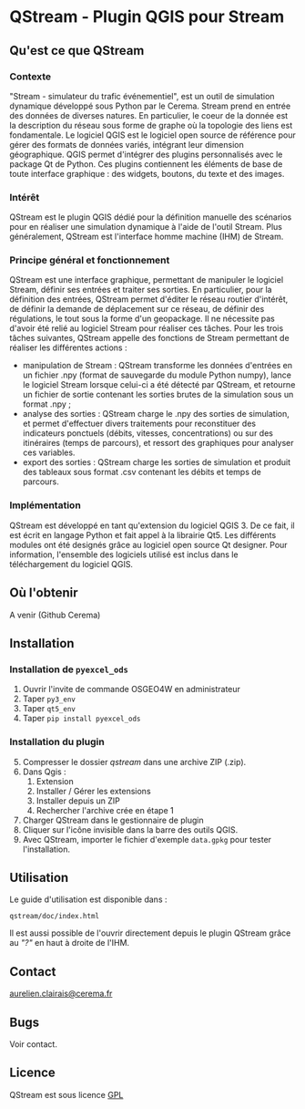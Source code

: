 QStream - Plugin QGIS pour Stream
======

Qu'est ce que QStream
------
### Contexte
"Stream - simulateur du trafic événementiel", est un outil de simulation dynamique développé sous Python par le Cerema. Stream prend en entrée des données de diverses natures. En particulier, le coeur de la donnée est la description du réseau sous forme de graphe où la topologie des liens est fondamentale.
Le logiciel QGIS est le logiciel open source de référence pour gérer des formats de données variés, intégrant leur dimension géographique. QGIS permet d'intégrer des plugins personnalisés avec le package Qt de Python. Ces plugins contiennent les éléments de base de toute interface graphique : des widgets, boutons, du texte et des images.

### Intérêt
QStream est le plugin QGIS dédié pour la définition manuelle des scénarios pour en réaliser une simulation dynamique à l'aide de l'outil Stream. Plus généralement, QStream est l'interface homme machine (IHM) de Stream.

### Principe général et fonctionnement
QStream est une interface graphique, permettant de manipuler le logiciel Stream, définir ses entrées et traiter ses sorties.
En particulier, pour la définition des entrées, QStream permet d'éditer le réseau routier d'intérêt, de définir la demande de déplacement sur ce réseau, de définir des régulations, le tout sous la forme d'un geopackage. Il ne nécessite pas d'avoir été relié au logiciel Stream pour réaliser ces tâches.
Pour les trois tâches suivantes, QStream appelle des fonctions de Stream permettant de réaliser les différentes actions :
- manipulation de Stream : QStream transforme les données d'entrées en un fichier .npy (format de sauvegarde du module Python numpy), lance le logiciel Stream lorsque celui-ci a été détecté par QStream, et retourne un fichier de sortie contenant les sorties brutes de la simulation sous un format .npy ;
- analyse des sorties : QStream charge le .npy des sorties de simulation, et permet d'effectuer divers traitements pour reconstituer des indicateurs ponctuels (débits, vitesses, concentrations) ou sur des itinéraires (temps de parcours), et ressort des graphiques pour analyser ces variables.
- export des sorties : QStream charge les sorties de simulation et produit des tableaux sous format .csv contenant les débits et temps de parcours.

### Implémentation
QStream est développé en tant qu'extension du logiciel QGIS 3. De ce fait, il est écrit en langage Python et fait appel à la librairie Qt5. Les différents modules ont été designés grâce au logiciel open source Qt designer. Pour information, l'ensemble des logiciels utilisé est inclus dans le téléchargement du logiciel QGIS.

Où l'obtenir
---
A venir (Github Cerema)

Installation
---
### Installation de ```pyexcel_ods```
1. Ouvrir l'invite de commande OSGEO4W en administrateur
2. Taper ```py3_env```
3. Taper ```qt5_env```
4. Taper ```pip install pyexcel_ods```
   
### Installation du plugin

5. Compresser le dossier *qstream* dans une archive ZIP (.zip).
6. Dans Qgis :
   1. Extension
   2. Installer / Gérer les extensions
   3. Installer depuis un ZIP
   4. Rechercher l'archive crée en étape 1
7. Charger QStream dans le gestionnaire de plugin
8. Cliquer sur l'icône invisible dans la barre des outils QGIS.
9.  Avec QStream, importer le fichier d'exemple `data.gpkg` pour tester l'installation.

Utilisation
---
Le guide d'utilisation est disponible dans :
```
qstream/doc/index.html
```
Il est aussi possible de l'ouvrir directement depuis le plugin QStream grâce au *"?"* en haut à droite de l'IHM.

Contact
---
aurelien.clairais@cerema.fr

Bugs
---
Voir contact.

Licence
---
QStream est sous licence [GPL](https://www.gnu.org/licenses/gpl-3.0.txt)




